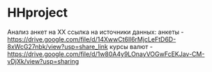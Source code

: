 # HHproject
Анализ анкет на ХХ
ссылка на источники данных:
анкеты - https://drive.google.com/file/d/14XwwCt6ll6rMjcLeFtD6D-8xWcG27nbk/view?usp=share_link
курсы валют - https://drive.google.com/file/d/1w80A4y9LOnayVOGwFcEKJav-CM-vDjXk/view?usp=sharing
